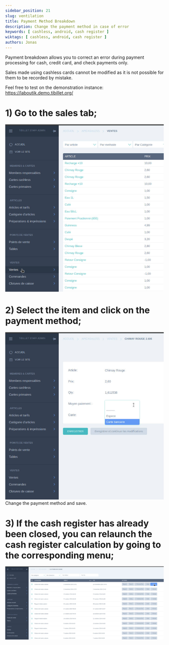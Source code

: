 ```yaml
---
sidebar_position: 21
slug: ventilation
title: Payment Method Breakdown
description: Change the payment method in case of error
keywords: [ cashless, android, cash register ]
wiktags: [ cashless, android, cash register ]
authors: Jonas
---
```


Payment breakdown allows you to correct an error during payment processing for cash, credit card, and check payments only.

Sales made using cashless cards cannot be modified as it is not possible for them to be recorded by mistake.

Feel free to test on the demonstration instance: https://laboutik.demo.tibillet.org/

# 1) Go to the sales tab;

![/img/cashless/ventilation/aller_ventes.jpg](/img/cashless/ventilation/aller_ventes.jpg)

# 2) Select the item and click on the payment method;

![/img/cashless/ventilation/modif_article.jpg](/img/cashless/ventilation/modif_article.jpg)
Change the payment method and save.

# 3) If the cash register has already been closed, you can relaunch the cash register calculation by going to the corresponding menu;

![/img/cashless/ventilation/reload_cloture.jpg](/img/cashless/ventilation/reload_cloture.jpg)